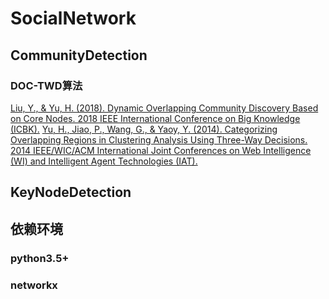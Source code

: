 # SocialNetwork
## CommunityDetection
### DOC-TWD算法<br>
[Liu, Y., & Yu, H. (2018). Dynamic Overlapping Community Discovery Based on Core Nodes. 2018 IEEE International Conference on Big Knowledge (ICBK).](https://sci-hub.tw/10.1109/icbk.2018.00041)
[Yu, H., Jiao, P., Wang, G., & Yaoy, Y. (2014). Categorizing Overlapping Regions in Clustering Analysis Using Three-Way Decisions. 2014 IEEE/WIC/ACM International Joint Conferences on Web Intelligence (WI) and Intelligent Agent Technologies (IAT).](https://sci-hub.tw/10.1109/WI-IAT.2014.118)
## KeyNodeDetection
## 依赖环境
### python3.5+
### networkx
